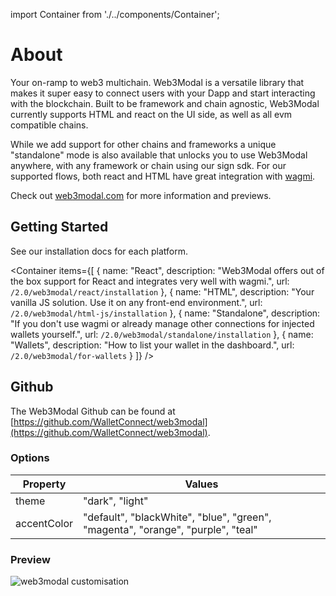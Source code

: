 import Container from './../components/Container';

# About

Your on-ramp to web3 multichain. Web3Modal is a versatile library that makes it super easy to connect users with your Dapp and start interacting with the blockchain.
Built to be framework and chain agnostic, Web3Modal currently supports HTML and react on the UI side, as well as all evm compatible chains.

While we add support for other chains and frameworks a unique "standalone" mode is also available that unlocks you to use Web3Modal anywhere, with any framework or chain using our sign sdk.
For our supported flows, both react and HTML have great integration with [wagmi](https://wagmi.sh/).

Check out [web3modal.com](https://web3modal.com) for more information and previews.


## Getting Started
See our installation docs for each platform.

<Container
  items={[
    {
      name: "React",
      description: "Web3Modal offers out of the box support for React and integrates very well with wagmi.",
      url: `/2.0/web3modal/react/installation`
    },
    {
      name: "HTML",
      description: "Your vanilla JS solution. Use it on any front-end environment.",
      url: `/2.0/web3modal/html-js/installation`
    },
    {
      name: "Standalone",
      description: "If you don't use wagmi or already manage other connections for injected wallets yourself.",
      url: `/2.0/web3modal/standalone/installation`
    },
    {
      name: "Wallets",
      description: "How to list your wallet in the dashboard.",
      url: `/2.0/web3modal/for-wallets`
    }
  ]}
/>

## Github

The Web3Modal Github can be found at [https://github.com/WalletConnect/web3modal](https://github.com/WalletConnect/web3modal).

### Options

| Property    | Values                                                                          |
| ----------- | ------------------------------------------------------------------------------- |
| theme       | "dark", "light"                                                                 |
| accentColor | "default", "blackWhite", "blue", "green", "magenta", "orange", "purple", "teal" |

### Preview

![web3modal customisation](/assets/modal_preview.png)
